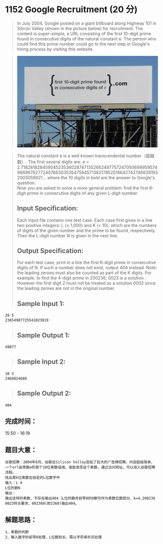 # 1152 Google Recruitment (20 分)
> In July 2004, Google posted on a giant billboard along Highway 101 in Silicon Valley (shown in the picture below) for recruitment. The content is super-simple, a URL consisting of the first 10-digit prime found in consecutive digits of the natural constant e. The person who could find this prime number could go to the next step in Google's hiring process by visiting this website.

> ![prime.jpg](./prime.jpg) 

> The natural constant e is a well known transcendental number（超越数）. The first several digits are: e = 2.718281828459045235360287471352662497757247093699959574966967627724076630353547594571382178525166427427466391932003059921... where the 10 digits in bold are the answer to Google's question.  
> Now you are asked to solve a more general problem: find the first K-digit prime in consecutive digits of any given L-digit number.  
> ## Input Specification:  
> Each input file contains one test case. Each case first gives in a line two positive integers: L (≤ 1,000) and K (< 10), which are the numbers of digits of the given number and the prime to be found, respectively. Then the L-digit number N is given in the next line.  
> ## Output Specification:  
> For each test case, print in a line the first K-digit prime in consecutive digits of N. If such a number does not exist, output 404 instead. Note: the leading zeroes must also be counted as part of the K digits. For example, to find the 4-digit prime in 200236, 0023 is a solution. However the first digit 2 must not be treated as a solution 0002 since the leading zeroes are not in the original number.
> ## Sample Input 1:
```
20 5
23654987725541023819
```
> ## Sample Output 1:
```
49877
```
> ## Sample Input 2:
```
10 3
2468024680
```
> ## Sample Output 2:
```
404
```
## 完成时间：
15:50 - 16:19
## 题目大意：
```
谷歌招聘：2004年6月，谷歌在Silicon Valley张贴了巨大的广告牌招聘。内容超级简单，一个url由常数e的首个10位素数组成。谁能发现这个素数，通过访问网址，可以进入谷歌招聘流程。
找出首k位素数在给定的L位数字中
输入：L K
L位的数N
输出：
输出这样的素数，不存在输出404（L位的数非前导0的0都可作为素数位数部分，k=4,200236 0023符合要求，002360(即2360)输出404。
```
## 解题思路： 
```
1、素数的判断
2、输入数字的前导0处理，L位数较长，需以字符串形式处理
```
